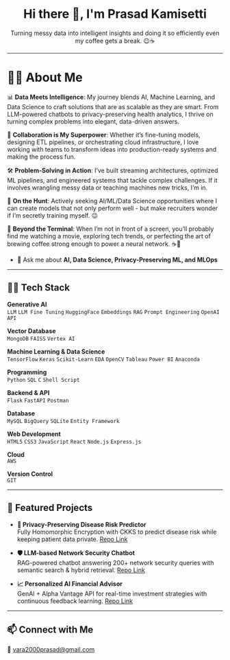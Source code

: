 <h1 align="center">Hi there 👋, I'm Prasad Kamisetti</h1>
<p align="center">
Turning messy data into intelligent insights and doing it so efficiently even my coffee gets a break. 😉☕</p>

------------------------------------------------------------------------------------------------------------------------------------------------------------------------------------------------------
# 🙎‍♂️ About Me

📊 **Data Meets Intelligence**: My journey blends AI, Machine Learning, and Data Science to craft solutions that are as scalable as they are smart. From LLM-powered chatbots to privacy-preserving health analytics, I thrive on turning complex problems into elegant, data-driven answers.

🤝 **Collaboration is My Superpower**: Whether it’s fine-tuning models, designing ETL pipelines, or orchestrating cloud infrastructure, I love working with teams to transform ideas into production-ready systems and making the process fun.

🛠 **Problem-Solving in Action**: I’ve built streaming architectures, optimized ML pipelines, and engineered systems that tackle complex challenges. If it involves wrangling messy data or teaching machines new tricks, I’m in. 

🎯 **On the Hunt**: Actively seeking AI/ML/Data Science opportunities where I can create models that not only perform well - but make recruiters wonder if I’m secretly training myself. 😉

🌟 **Beyond the Terminal**: When I’m not in front of a screen, you’ll probably find me watching a movie, exploring tech trends, or perfecting the art of brewing coffee strong enough to power a neural network. ☕🤖

- 💬 Ask me about **AI, Data Science, Privacy-Preserving ML, and MLOps**

------------------------------------------------------------------------------------------------------------------------------------------------------------------------------------------------------

## 🧑‍💻 Tech Stack

**Generative AI**  
`LLM` `LLM Fine Tuning` `HuggingFace` `Embeddings` `RAG` `Prompt Engineering` `OpenAI API`

**Vector Database**  
`MongoDB` `FAISS` `Vertex AI`

**Machine Learning & Data Science**  
`TensorFlow` `Keras` `Scikit-Learn` `EDA` `OpenCV` `Tableau` `Power BI` `Anaconda`

**Programming**  
`Python` `SQL` `C` `Shell Script`

**Backend & API**  
`Flask` `FastAPI` `Postman`

**Database**  
`MySQL` `BigQuery` `SQLite` `Entity Framework`

**Web Development**  
`HTML5` `CSS3` `JavaScript` `React` `Node.js` `Express.js`

**Cloud**  
`AWS` 

**Version Control**  
`GIT`

------------------------------------------------------------------------------------------------------------------------------------------------------------------------------------------------------

## 📌 Featured Projects

- **🔐 Privacy-Preserving Disease Risk Predictor**  
  Fully Homomorphic Encryption with CKKS to predict disease risk while keeping patient data private. [Repo Link](#)

- **🛡️ LLM-based Network Security Chatbot**  
  RAG-powered chatbot answering 200+ network security queries with semantic search & hybrid retrieval. [Repo Link](https://github.com/prasad-kamisettti/Network-Security---Q-A-Chatbot-Project)


- **📈 Personalized AI Financial Advisor**  
  GenAI + Alpha Vantage API for real-time investment strategies with continuous feedback learning. [Repo Link](#)

------------------------------------------------------------------------------------------------------------------------------------------------------------------------------------------------------

## 📫 Connect with Me
📧 vara2000prasad@gmail.com
